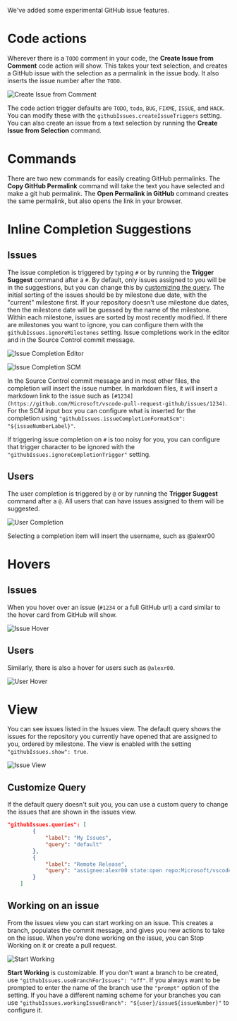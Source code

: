 We've added some experimental GitHub issue features.

# Code actions

Wherever there is a `TODO` comment in your code, the **Create Issue from Comment** code action will show. This takes your text selection, and creates a GitHub issue with the selection as a permalink in the issue body. It also inserts the issue number after the `TODO`.

![Create Issue from Comment](images/createIssueFromComment.gif)

The code action trigger defaults are `TODO`, `todo`, `BUG`, `FIXME`, `ISSUE`, and `HACK`. You can modify these with the `githubIssues.createIssueTriggers` setting.
You can also create an issue from a text selection by running the **Create Issue from Selection** command.

# Commands

There are two new commands for easily creating GitHub permalinks. The **Copy GitHub Permalink** command will take the text you have selected and make a git hub permalink. The **Open Permalink in GitHub** command creates the same permalink, but also opens the link in your browser.

# Inline Completion Suggestions

## Issues

The issue completion is triggered by typing `#` or by running the **Trigger Suggest** command after a `#`. By default, only issues assigned to you will be in the suggestions, but you can change this by [customizing the query](#customize-query). The initial sorting of the issues should be by milestone due date, with the "current" milestone first. If your repository doesn't use milestone due dates, then the milestone date will be guessed by the name of the milestone. Within each milestone, issues are sorted by most recently modified. If there are milestones you want to ignore, you can configure them with the `githubIssues.ignoreMilestones` setting. Issue completions work in the editor and in the Source Control commit message.

![Issue Completion Editor](images/issueCompletionEditor.png)

![Issue Completion SCM](images/issueCompletionSCM.png)

In the Source Control commit message and in most other files, the completion will insert the issue number. In markdown files, it will insert a markdown link to the issue such as `[#1234](https://github.com/Microsoft/vscode-pull-request-github/issues/1234)`. For the SCM input box you can configure what is inserted for the completion using `"githubIssues.issueCompletionFormatScm": "${issueNumberLabel}"`.

If triggering issue completion on `#` is too noisy for you, you can configure that trigger character to be ignored with the `"githubIssues.ignoreCompletionTrigger"` setting.

## Users

The user completion is triggered by `@` or by running the **Trigger Suggest** command after a `@`. All users that can have issues assigned to them will be suggested.

![User Completion](images/userCompletion.png)

Selecting a completion item will insert the username, such as @alexr00

# Hovers

## Issues

When you hover over an issue (`#1234` or a full GitHub url) a card similar to the hover card from GitHub will show.

![Issue Hover](images/issueHover.png)

## Users

Similarly, there is also a hover for users such as `@alexr00`.

![User Hover](images/userHover.png)

# View

You can see issues listed in the Issues view. The default query shows the issues for the repository you currently have opened that are assigned to you, ordered by milestone. The view is enabled with the setting `"githubIssues.show": true`.

![Issue View](images/issueView.png)

## Customize Query

If the default query doesn't suit you, you can use a custom query to change the issues that are shown in the issues view.

```json
"githubIssues.queries": [
		{
			"label": "My Issues",
			"query": "default"
		},
		{
			"label": "Remote Release",
			"query": "assignee:alexr00 state:open repo:Microsoft/vscode-remote-release sort:updated-desc"
		}
	]
```

## Working on an issue

From the issues view you can start working on an issue. This creates a branch, populates the commit message, and gives you new actions to take on the issue. When you're done working on the issue, you can Stop Working on it or create a pull request.

![Start Working](images/startWorking.gif)

**Start Working** is customizable. If you don't want a branch to be created, use `"githubIssues.useBranchForIssues": "off"`. If you always want to be prompted to enter the name of the branch use the `"prompt"` option of the setting. If you have a different naming scheme for your branches you can use `"githubIssues.workingIssueBranch": "${user}/issue${issueNumber}"` to configure it.

